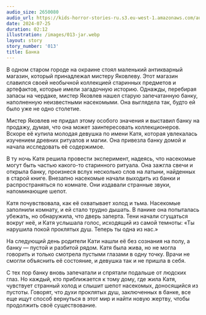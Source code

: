 ```yaml
---
audio_size: 2650080
audio_url: https://kids-horror-stories-ru.s3.eu-west-1.amazonaws.com/audio/013-jar.mp3
date: 2024-07-25
duration: 02:12
illustration: /images/013-jar.webp
layout: story
story_number: '013'
title: Банка
---
```


В одном старом городе на окраине стоял маленький антикварный магазин, который принадлежал мистеру Яковлеву. Этот магазин славился своей необычной коллекцией старинных предметов и артефактов, которые имели загадочную историю. Однажды, перебирая запасы на чердаке, мистер Яковлев нашел старую запечатанную банку, наполненную неизвестными насекомыми. Она выглядела так, будто ей было уже не одно столетие.

Мистер Яковлев не придал этому особого значения и выставил банку на продажу, думая, что она может заинтересовать коллекционеров. Вскоре её купила молодая девушка по имени Катя, которая увлекалась изучением древних ритуалов и магии. Она привезла банку домой и начала исследовать её содержимое.

В ту ночь Катя решила провести эксперимент, надеясь, что насекомые могут быть частью какого-то старинного ритуала. Она зажгла свечи и открыла банку, произнеся вслух несколько слов на латыни, найденных в старой книге. Внезапно насекомые начали выходить из банки и распространяться по комнате. Они издавали странные звуки, напоминающие шепот.

Катя почувствовала, как её охватывает холод и тьма. Насекомые заполнили комнату, и ей стало трудно дышать. В панике она попыталась убежать, но обнаружила, что дверь заперта. Тени начали сгущаться вокруг неё, и Катя услышала голос, исходящий из самой темноты: «Ты нарушила покой проклятых душ. Теперь ты одна из нас.»

На следующий день родители Кати нашли её без сознания на полу, а банку — пустой и разбитой рядом. Катя была жива, но не могла говорить и только смотрела пустыми глазами в одну точку. Врачи не смогли объяснить её состояние, и девушка так и не пришла в себя.

С тех пор банку вновь запечатали и спрятали подальше от людских глаз. Но каждый, кто приближается к тому дому, где жила Катя, чувствует странный холод и слышит шепот насекомых, доносящийся из пустоты. Говорят, что духи проклятых душ, заключенных в банке, все еще ищут способ вернуться в этот мир и найти новую жертву, чтобы продолжить своё существование.